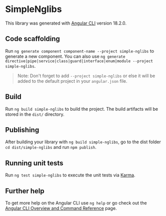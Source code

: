 # SimpleNglibs

This library was generated with [Angular CLI](https://github.com/angular/angular-cli) version 18.2.0.

## Code scaffolding

Run `ng generate component component-name --project simple-nglibs` to generate a new component. You can also use `ng generate directive|pipe|service|class|guard|interface|enum|module --project simple-nglibs`.
> Note: Don't forget to add `--project simple-nglibs` or else it will be added to the default project in your `angular.json` file. 

## Build

Run `ng build simple-nglibs` to build the project. The build artifacts will be stored in the `dist/` directory.

## Publishing

After building your library with `ng build simple-nglibs`, go to the dist folder `cd dist/simple-nglibs` and run `npm publish`.

## Running unit tests

Run `ng test simple-nglibs` to execute the unit tests via [Karma](https://karma-runner.github.io).

## Further help

To get more help on the Angular CLI use `ng help` or go check out the [Angular CLI Overview and Command Reference](https://angular.dev/tools/cli) page.

